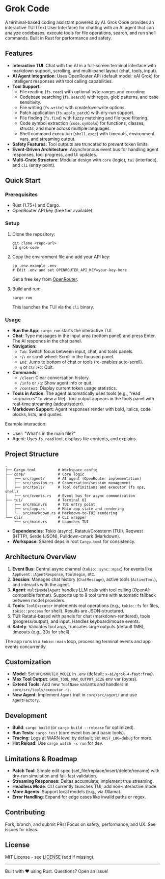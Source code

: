 # Grok Code
A terminal-based coding assistant powered by AI. Grok Code provides an interactive TUI (Text User Interface) for chatting with an AI agent that can analyze codebases, execute tools for file operations, search, and run shell commands. Built in Rust for performance and safety.

## Features
- **Interactive TUI**: Chat with the AI in a full-screen terminal interface with markdown support, scrolling, and multi-panel layout (chat, tools, input).
- **AI Agent Integration**: Uses OpenRouter API (default model: xAI Grok) for intelligent responses with tool calling capabilities.
- **Tool Support**:
  - File reading (`fs.read`) with optional byte ranges and encoding.
  - Codebase searching (`fs.search`) with regex, glob patterns, and case sensitivity.
  - File writing (`fs.write`) with create/overwrite options.
  - Patch application (`fs.apply_patch`) with dry-run support.
  - File finding (`fs.find`) with fuzzy matching and file type filtering.
  - Code symbol extraction (`code.symbols`) for functions, classes, structs, and more across multiple languages.
  - Shell command execution (`shell.exec`) with timeouts, environment vars, and streaming output.
- **Safety Features**: Tool outputs are truncated to prevent token limits.
- **Event-Driven Architecture**: Asynchronous event bus for handling agent responses, tool progress, and UI updates.
- **Multi-Crate Structure**: Modular design with `core` (logic), `tui` (interface), and `cli` (entry point).

## Quick Start

### Prerequisites
- Rust (1.75+) and Cargo.
- OpenRouter API key (free tier available).

### Setup
1. Clone the repository:
   ```
   git clone <repo-url>
   cd grok-code
   ```

2. Copy the environment file and add your API key:
   ```
   cp .env.example .env
   # Edit .env and set OPENROUTER_API_KEY=your-key-here
   ```
   Get a free key from [OpenRouter](https://openrouter.ai/keys).

3. Build and run:
   ```
   cargo run
   ```
   This launches the TUI via the `cli` binary.

### Usage
- **Run the App**: `cargo run` starts the interactive TUI.
- **Chat**: Type messages in the input area (bottom panel) and press Enter. The AI responds in the chat panel.
- **Navigation**:
  - `Tab`: Switch focus between input, chat, and tools panels.
  - `↑`/`↓` or scroll wheel: Scroll in the focused panel.
  - `End`: Jump to bottom of chat or tools (re-enables auto-scroll).
  - `q` or `Ctrl+C`: Quit.
- **Commands**:
  - `/clear`: Clear conversation history.
  - `/info` or `/q`: Show agent info or quit.
  - `/context`: Display current token usage statistics.
- **Tools in Action**: The agent automatically uses tools (e.g., "read src/main.rs" to view a file). Tool output appears in the tools panel with real-time streaming (stdout/stderr).
- **Markdown Support**: Agent responses render with bold, italics, code blocks, lists, and quotes.

Example interaction:
- User: "What's in the main file?"
- Agent: Uses `fs.read` tool, displays file contents, and explains.

## Project Structure
```
.
├── Cargo.toml          # Workspace config
├── core/               # Core logic
│   ├── src/agent/      # AI agent (OpenRouter implementation)
│   ├── src/session.rs  # Conversation/session management
│   ├── src/tools/      # Tool definitions and executor (fs ops, shell)
│   └── src/events.rs   # Event bus for async communication
├── tui/                # Terminal UI
│   ├── src/main.rs     # TUI entry point
│   ├── src/app.rs      # Main app state and rendering
│   └── src/markdown.rs # Markdown-to-TUI rendering
└── cli/                # CLI wrapper
    └── src/main.rs     # Launches TUI
```

- **Dependencies**: Tokio (async), Ratatui/Crossterm (TUI), Reqwest (HTTP), Serde (JSON), Pulldown-cmark (Markdown).
- **Workspace**: Shared deps in root `Cargo.toml` for consistency.

## Architecture Overview
1. **Event Bus**: Central async channel (`tokio::sync::mpsc`) for events like `AppEvent::AgentResponse`, `ToolBegin`, etc.
2. **Session**: Manages chat history (`ChatMessage`), active tools (`ActiveTool`), and interacts with the agent.
3. **Agent**: `MultiModelAgent` handles LLM calls with tool calling (OpenAI-compatible format). Supports up to 8 tool turns with automatic fallback between model providers.
4. **Tools**: `ToolExecutor` implements real operations (e.g., `tokio::fs` for files, `tokio::process` for shell). Results are JSON-structured.
5. **TUI**: Ratatui-based with panels for chat (markdown-rendered), tools (progress/output), and input. Handles keyboard/mouse events.
6. **Safety**: Validates tool args, truncates large outputs (default 1MB), timeouts (e.g., 30s for shell).

The app runs in a `tokio::main` loop, processing terminal events and app events concurrently.

## Customization
- **Model**: Set `OPENROUTER_MODEL` in `.env` (default: `x-ai/grok-4-fast:free`).
- **Max Tool Output**: `GROK_TOOL_MAX_OUTPUT_SIZE` env var (bytes).
- **Extend Tools**: Add new `ToolName` variants and handlers in `core/src/tools/executor.rs`.
- **New Agent**: Implement `Agent` trait in `core/src/agent/` and use `AgentFactory`.

## Development
- **Build**: `cargo build` (or `cargo build --release` for optimized).
- **Run Tests**: `cargo test` (core event bus and basic tools).
- **Tracing**: Logs at WARN level by default; set `RUST_LOG=debug` for more.
- **Hot Reload**: Use `cargo watch -x run` for dev.

## Limitations & Roadmap
- **Patch Tool**: Simple edit spec (set_file/replace/insert/delete/rename) with dry-run simulation and fail-fast validation.
- **Streaming Responses**: Deltas accumulate; implement true streaming.
- **Headless Mode**: CLI currently launches TUI; add non-interactive mode.
- **More Agents**: Support local models (e.g., via Ollama).
- **Error Handling**: Expand for edge cases like invalid paths or regex.

## Contributing
Fork, branch, and submit PRs! Focus on safety, performance, and UX. See issues for ideas.

## License
MIT License - see [LICENSE](LICENSE) (add if missing).

---

Built with ❤️ using Rust. Questions? Open an issue!